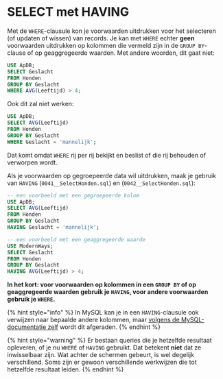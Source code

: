 # SELECT met HAVING

Met de `WHERE`-clausule kon je voorwaarden uitdrukken voor het selecteren \(of updaten of wissen\) van records. Je kan met `WHERE` echter **geen** voorwaarden uitdrukken op kolommen die vermeld zijn in de `GROUP BY`-clause of op geaggregeerde waarden. Met andere woorden, dit gaat niet:

```sql
USE ApDB;
SELECT Geslacht
FROM Honden
GROUP BY Geslacht
WHERE AVG(Leeftijd) > 4;
```

Ook dit zal niet werken:

```sql
USE ApDB;
SELECT AVG(Leeftijd)
FROM Honden
GROUP BY Geslacht
WHERE Geslacht = 'mannelijk';
```

Dat komt omdat `WHERE` rij per rij bekijkt en beslist of die rij behouden of verworpen wordt.

Als je voorwaarden op gegroepeerde data wil uitdrukken, maak je gebruik van `HAVING` \(`0041__SelectHonden.sql`\) en \(`0042__SelectHonden.sql`\):

```sql
-- een voorbeeld met een gegroepeerde kolom
USE ApDB;
SELECT AVG(Leeftijd)
FROM Honden
GROUP BY Geslacht
HAVING Geslacht = 'mannelijk';
```

```sql
-- een voorbeeld met een geaggregeerde waarde
USE ModernWays;
SELECT Geslacht
FROM Honden
GROUP BY Geslacht
HAVING AVG(Leeftijd) > 4;
```

**In het kort: voor voorwaarden op kolommen in een `GROUP BY` of op geaggregeerde waarden gebruik je `HAVING`, voor andere voorwaarden gebruik je `WHERE`.**

{% hint style="info" %}
In MySQL kan je in een `HAVING`-clausule ook verwijzen naar bepaalde andere kolommen, maar [volgens de MySQL-documentatie zelf](https://dev.mysql.com/doc/refman/8.0/en/select.html) wordt dit afgeraden.
{% endhint %}

{% hint style="warning" %}
Er bestaan queries die je hetzelfde resultaat opleveren, of je nu `WHERE` of `HAVING` gebruikt. Dat betekent **niet** dat ze inwisselbaar zijn. Wat achter de schermen gebeurt, is wel degelijk verschillend. Soms zijn er gewoon verschillende werkwijzen die tot hetzelfde resultaat leiden.
{% endhint %}

